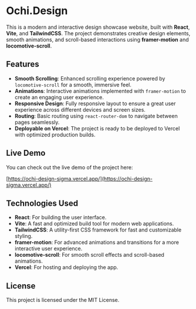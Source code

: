# Ochi.Design

This is a modern and interactive design showcase website, built with **React**, **Vite**, and **TailwindCSS**. The project demonstrates creative design elements, smooth animations, and scroll-based interactions using **framer-motion** and **locomotive-scroll**.

## Features

- **Smooth Scrolling**: Enhanced scrolling experience powered by `locomotive-scroll` for a smooth, immersive feel.
- **Animations**: Interactive animations implemented with `framer-motion` to create an engaging user experience.
- **Responsive Design**: Fully responsive layout to ensure a great user experience across different devices and screen sizes.
- **Routing**: Basic routing using `react-router-dom` to navigate between pages seamlessly.
- **Deployable on Vercel**: The project is ready to be deployed to Vercel with optimized production builds.

## Live Demo

You can check out the live demo of the project here:

[https://ochi-design-sigma.vercel.app/](https://ochi-design-sigma.vercel.app/)


## Technologies Used

- **React**: For building the user interface.
- **Vite**: A fast and optimized build tool for modern web applications.
- **TailwindCSS**: A utility-first CSS framework for fast and customizable styling.
- **framer-motion**: For advanced animations and transitions for a more interactive user experience.
- **locomotive-scroll**: For smooth scroll effects and scroll-based animations.
- **Vercel**: For hosting and deploying the app.


## License

This project is licensed under the MIT License.
